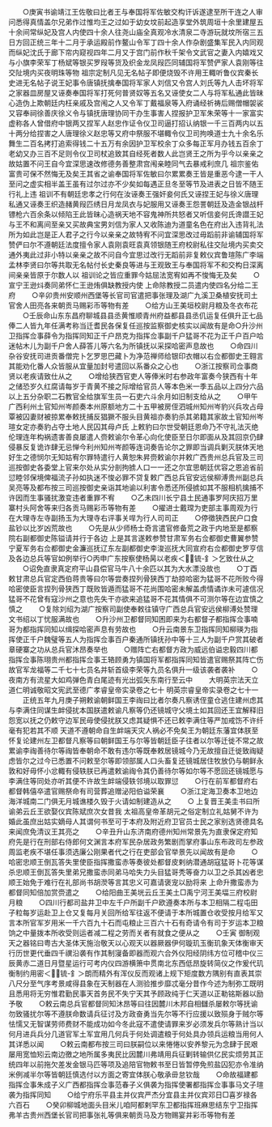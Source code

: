 <!-- { "loadSidebar": true } -->
　　○庚寅书谕靖江王佐敬曰比者王与奉国将军佐敏交构讦诉遂逮至所干连之人审问悉得真情盖尔兄弟作过惟均王之过如于幼女坟前起造享堂外筑周垣十余里建屋五十余间常纵妃及宫人内使四十余人往尧山庙全真观冷水清泉二寺游玩就坟所宿三五日方回正统三年十二月于承运殿前作鳌山令军丁四十余人作杂剧盛集军民入内同观而纵妃沈氏于廊下帘内窥视四年二月又于宫门前作秋千架令文武官之妻入内嬉戏又与小旗李荣军丁杨斌等银买罗叚等货及织金龙凤叚匹同辅国将军赞俨家人袁刚等往交阯境内买夜明珠等物  祖宗定制凡见无名帖子即便烧毁不许用王輙听鲁仪宾秦长史进无名帖子说王妃事令唐镇抚擒奉国将军家人刘信又令宫人刘氏等九人击坏将军之家器皿房屋又诬奏奉国将军打死何普贤奴等五名又诬使女二人与将军私通此皆昧心造伪上欺朝廷内枉亲戚及宫闱之人又令军丁戴福泉等入府诵经祈祷后赐僧帽袈裟又容奉祠徐善庆徐义令与镇抚唐理协同干办生事害人捏报护卫军朱荣等十一家富实虚称各人曾借府中银两又捏军人赵忠作证令仪卫司逼打招认纳银一千三百两内以五十两分给捏害之人唐理徐义赵忠等又府中祭服不堪輙令仪卫司拘唤道士九十余名乐舞生二百名拷打追索得钱二十五万有余因护卫军校余丁众多每正军月办钱五百余丁老幼又办三百不足则令仪卫司杖追致其自经死者数人此岂贤王之所为乎今以亲亲之故姑置不问王自今宜深思速改修德务善整肃宫闱亲睦同气去暴戒利庶几  祖宗鉴佑富贵可保不然悔无及矣王其省之谕奉国将军佐敏曰尔累累奏王皆是重恶今逮一干人至问之虚实相半盖王虽有过尔过亦不少矣如每遇正旦冬至等节及进表之日皆不随王行礼上违  祖训不有朝廷忠孝之行何在汝诬奏王强奸妾何氏又诬捏王妃与徐义唐理私通又诬奏王织造赭黄叚匹绣日月龙凤衣与妃服用又诬奏王怨詈朝廷及造金银战杆镖枪六百余条以倾陷王此皆昧心造祸天地不容鬼神所共怒者又听信妾何氏谗譛王妃与王不和离间至亲又买故典宝男刘信为家人又收陈迪为道童名色在府出入违背礼法所为如此岂是正人君子之行今以亲亲之故特宥不问宜深思改过毋蹈前非谕辅国将军赞俨曰尔不遵朝廷法度擅令家人袁刚袁旺袁真领银随王府校尉私往交阯境内买卖交通外夷此过非小特以亲亲之故不问自今宜思过改行无蹈前非复敕仪宾鲁瑄陈广李端孟林李贤曰尔等共取无名帖付长史秦良等进与王观致王与奉国将军不和交构日深离间亲亲皆原于尔数人以  祖训论之皆应重罪今姑屈法宽宥如再不悛悔无及矣
　　○宣宁王逊炓奏同弟怀仁王逊烠俱缺教授内使  上命除教授二员遣内使四名分给二王府
　　○辛卯贵州安顺州西堡等长官司官遣把事张理及湖广九溪卫桑植安抚司土官舍人田亮各来朝贡马赐彩币等物有差
　　○给方山王美垣校尉月粮及冬衣布花
　　○壬辰命山东东昌府聊城县县丞黄惟顺青州府益都县县丞仉运复任俱升正七品俸二人皆九年任满考称当迁耆民各保复任巡按监察御史核实以闻故有是命○升沙州卫指挥佥事薛令为指挥同知正千户昂克为指挥佥事副千户猛哥不花为正千户百户哈迷帖木儿为副千户舍人薛答儿等六名为所镇抚以采探哈密声息故也
　　○命四川杂谷安抚司进贡番僧完卜乞罗思巴藏卜为净范禅师给银印衣帽以右佥都御史王翱言其能劝化番人众皆服从宜量加封号遣回以系番众之心也
　　○浙江按察司佥事商贤以老疾请致仕从之
　　○增给狭西官吏人等俸米时右参政年富奏今狭西有十年之储恐岁久红腐请每岁于青黄不接之际增给官员人等本色米一季五品以上四分六品以上五分杂职二石教官全给旗军生员一石吏六斗余月如旧制支给从之
　　○甲午广西利州土官知州岑颜奏本州原额地方二十五甲被房侄泗城州知州岑豹兴兵攻占母覃被囚妻财被掠累奉敕抚捕反猖獗不服头目黄祖亦奏豹杀其弟籍其家故土官知州岑瑄女定亦奏豹占夺土地人民囚其母卢氏  上敕豹曰尔世受朝廷恩命乃不守礼法灭绝伦理连年构祸遗害善良屡遣人赍敕谕尔令革心向化使臣至日尔即面从及其回京仍肆侵暴反复诡诈肆无忌惮今利州知州岑颜等连词奏告论尔之罪即当调兵剿灭朕体天地好生之德悯尔无知姑宥尔罪特遣行人黄恕朱昇赍敕谕尔并敕广西贵州总兵官及三司巡按御史各委堂上官来尔处从实分剖拘掳人口一一还之尔宜思朝廷优容之恩追省前愆睦邻保境俾福流子孙如执迷不悛必罪不贷复敕广西总兵官安远侯柳溥贵州副总兵吴亮等及都布按三司巡按御史亲诣其地谕以利害令悉还所侵掳如其不服相机擒捕不许因而生事骚扰激变违者重罪不宥
　　○乙未四川长宁县土民通事罗阿庆招万里寨村头阿舍等来归各贡马赐彩币等物有差
　　○擢进士戴瑺为吏部主事周观为行在大理寺左寺副扬玉为大理寺右评事关哻为行人司司正
　　○停徵狭西民户口食盐钞以比岁凶荒故也
　　○先是从少师杨士奇言遣官修备荒之政于内地至是都察院右副都御史陈镒请并行于各边  上是其言遂敕参赞甘肃军务右佥都御史曹翼参赞宁夏军务右佥都御史金濂巡抚辽东左副都御史李浚巡抚大同宣府右佥都御史罗亨信及各边总兵等官如例举行○丙申广东按察使杨昺以老疾＜锍-釒＞乞致仕从之
　　○诏免直隶真定府平山县偿官马牛八十余匹以其为大水漂没故也
　　○丁酉敕甘肃总兵官定西伯蒋贵等曰尔等尝奏捏列骨狭西丁劫掠哈密为猛哥不花所败今得哈密使臣言捏列骨狭西丁既败皆遁而猛哥不花尚围哈密未解盖虏情谲诈未可遽信况猛哥不花曾有寇沙州之意也先失干亦欲来追猛哥不花其情俱不可测尔等在边宜慎之慎之
　　○复除刘绍为湖广按察司副使奉敕往镇守广西总兵官安远侯柳溥处赞理文书绍以丁忧服满故也
　　○升沙州卫都督同知困即来为右都督子都指挥佥事喃哥为都指挥同知以缉探哈密声息有劳故也
　　○升云南景东卫指挥同知柳瑛为指挥使正千户魏璧等五人为指挥佥事百户秦通所镇抚孙中等十三人为副千户赏其破者章硬寨之功从总兵官沐昂奏举也
　　○赠阵亡右都督方政为威远伯谥忠毅四川都指挥佥事陈珝贵州都指挥佥事王辂顾勇为镇国将军都指挥同知皆遣官赐祭其阵亡伤故官军龙福等二千七十七员名并斩首级李荣等九员名俱升一级该袭者袭补
　　○夜南方有流星大如鸡弹色青白尾迹有光出弧矢东南行至云中
　　大明英宗法天立道仁明诚敬昭文宪武至德广孝睿皇帝实录卷之七十
明英宗睿皇帝实录卷之七十一
　　正统五年九月庚子朔敕谕朝鲜国王李祹曰比者尔奏凡察诱侄童仓逃住建州虑其与李满住同谋生衅侵扰本国朕遣敕谕凡察等仍还镜城守父境土如其回还王宜解释旧怨宽以抚之仍敕守边军民毋使侵扰朕又虑其疑惧不还已敕李满住等严加戒饬不许纤毫有犯若其不顺  天道不遵朝命自生衅端天灾人祸必不免矣王为朝廷东藩宜体朕至怀复论建州左卫都督凡察等曰朝鲜国王与尔等皆朝廷臣子往者以尔等迁徙不常之故累谕李祹善待尔等祹皆奉朝命不敢有违尔等既奉敕居镜城今乃无故擅自迁徙致祹疑虑皆尔之过今已悉置不问敕至尔等即领部属人口头畜复还镜城居住牧放仍与朝鲜永敦和好毋怀小忿輙有侵轶朕已再遣敕谕祹令其仍善待尔等如尔等不愿回还镜城愿与李满住等同处亦听其便不许故生衅端侵轶邻境以取罪愆
　　○行在前军都督府右都督韩僖卒遣官赐祭命有司营葬追赠泌阳伯谥荣襄
　　○浙江定海卫奏本卫地边海洋城南二门俱无月城谯楼久毁于火请如制建造从之
　　○  上复晋王美圭书曰所谕弟云丘王欲娶仪宾陈斌庶次女昔我  太祖高皇帝革胡元之俗定制立礼姑舅不许为婚此虽庶出姑实嫡母人其谓何书至可于本府及附近府卫官员士民之家别选贤德具名来闻庶免清议王其亮之
　　○辛丑升山东济南府德州知州常景先为直隶保定府知府先是行在刑部右侍郎何文渊言本府军民杂居政务繁剧而掌府事山东布政司左参政周监老疾不堪任事须选廉公刚果者代之行在吏部会官举景先以闻故有是命
　　○哈密忠顺王倒瓦答失里使臣指挥撒蛮赤等奏彼处都督皮剌纳潜通胡寇猛哥卜花等谋杀忠顺王倒瓦答失里弟兄撒蛮赤同弟马哈失力头目猛哥秃等奋力以卫之杀其凶者忠顺王始免于难行在礼部尚书胡濙等言其忠义可嘉请褒宠以励将来  上命升撒蛮赤为都督同知倍加赏赍遣之
　　○给阳曲王美垙云丘王美土□禹宁河王美堛三府校尉月粮
　　○四川行都司盐井卫中左千户所副千户欧遵奏本所与本卫相隔二程屯田子粒每岁运赴卫上仓又复每月关回所给军往返不便请于本所城置仓收受按月给军又言本所官军岁用米一千六百九十石而屯粮止三百六十石有奇请令有司于岁运本卫粮饷之中量拨本所收受则运者减二程之劳而关者有就食之便从之
　　○壬寅  御制观天之器铭曰粤古大圣体天施治敬天以心观天以器厥器伊何璇玑玉衡玑象天体衡审天行历世更代垂四千禩沿袭有作其制寖备即器而观六合外仪阳经阴纬方位可稽中仪三辰黄赤二道日月暨星运行可考内仪四游横箫中贯南北东西低昂旋转简仪之作爰代玑衡制约用密＜锍-釒＞朗而精外有浑仪反而观诸上规下矩度数方隅别有直表其崇八尺分至气序考景咸得县象在天制器在人测验推步靡忒毫分昔作今述为制弥工既明且悉用将无穷惟君勤民事天首务民不失宁天其予顾政纯于仁天道以正勒铭斯器以励予敬
　　○敕云南总兵官都督同知沐昂等曰往因麓川木邦自相讎杀屡敕尔等抚谕勿致骚扰尔等不遵朕命数请兵征讨及方政奋勇当先尔等不行应援以致殒身于贼尔等怯懦又无智谋劳师费财不能成功如今冬此寇不遣使请罪来岁必须发兵尔等熟计当以何月进兵兵分几道官军土军宜用几何兵于何处调遣粮于何处具办领兵运粮当用何人其详悉以闻
　　○敕云南都布按三司曰朕嗣位以来惓惓以安养黎元为念肆于民艰屡用宽恤矧云南边徼之地所属多夷民比因麓川弗靖用兵征剿转输供亿民实烦劳其正统四年以前拖欠差发金银马匹等项及追陪官物敕书至日皆暂停免煎盐囚犯亦令准纳米例减半尔等皆朝廷慎选付以方面之寄宜体朕心敬承毌怠钦哉
　　○命故福建都指挥佥事朱成子义广西都指挥佥事范春子义俱袭为指挥使署都指挥佥事事马文子瑄袭为指挥同知
　　○给宁府乐平县主并仪宾严杰分宜县主并仪宾邓日□喜岁禄各六百石
　　○癸卯柳城地面头目米儿咱阿都剌罕东卫都指挥班麻思结东宁卫指挥弗羊古贵州西堡长官司把事张礼等俱来朝贡马及方物赐宴并彩币等物有差

